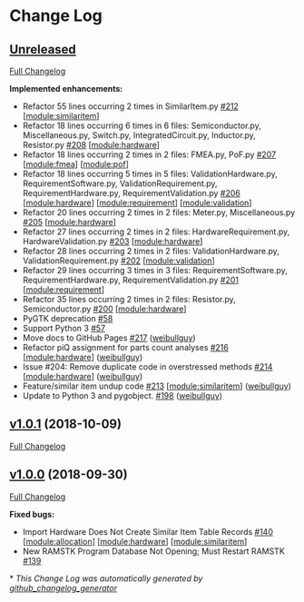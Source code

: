 # Change Log

## [Unreleased](https://github.com/ReliaQualAssociates/ramstk/tree/HEAD)

[Full Changelog](https://github.com/ReliaQualAssociates/ramstk/compare/v1.0.1...HEAD)

**Implemented enhancements:**

- Refactor 55 lines occurring 2 times in SimilarItem.py [\#212](https://github.com/ReliaQualAssociates/ramstk/issues/212) [[module:similaritem](https://github.com/ReliaQualAssociates/ramstk/labels/module:similaritem)]
- Refactor 18 lines occurring 6 times in 6 files: Semiconductor.py, Miscellaneous.py, Switch.py, IntegratedCircuit.py, Inductor.py, Resistor.py [\#208](https://github.com/ReliaQualAssociates/ramstk/issues/208) [[module:hardware](https://github.com/ReliaQualAssociates/ramstk/labels/module:hardware)]
- Refactor 18 lines occurring 2 times in 2 files: FMEA.py, PoF.py [\#207](https://github.com/ReliaQualAssociates/ramstk/issues/207) [[module:fmea](https://github.com/ReliaQualAssociates/ramstk/labels/module:fmea)] [[module:pof](https://github.com/ReliaQualAssociates/ramstk/labels/module:pof)]
- Refactor 18 lines occurring 5 times in 5 files: ValidationHardware.py, RequirementSoftware.py, ValidationRequirement.py, RequirementHardware.py, RequirementValidation.py [\#206](https://github.com/ReliaQualAssociates/ramstk/issues/206) [[module:hardware](https://github.com/ReliaQualAssociates/ramstk/labels/module:hardware)] [[module:requirement](https://github.com/ReliaQualAssociates/ramstk/labels/module:requirement)] [[module:validation](https://github.com/ReliaQualAssociates/ramstk/labels/module:validation)]
- Refactor 20 lines occurring 2 times in 2 files: Meter.py, Miscellaneous.py [\#205](https://github.com/ReliaQualAssociates/ramstk/issues/205) [[module:hardware](https://github.com/ReliaQualAssociates/ramstk/labels/module:hardware)]
- Refactor 27 lines occurring 2 times in 2 files: HardwareRequirement.py, HardwareValidation.py [\#203](https://github.com/ReliaQualAssociates/ramstk/issues/203) [[module:hardware](https://github.com/ReliaQualAssociates/ramstk/labels/module:hardware)]
- Refactor 28 lines occurring 2 times in 2 files: ValidationHardware.py, ValidationRequirement.py [\#202](https://github.com/ReliaQualAssociates/ramstk/issues/202) [[module:validation](https://github.com/ReliaQualAssociates/ramstk/labels/module:validation)]
- Refactor 29 lines occurring 3 times in 3 files: RequirementSoftware.py, RequirementHardware.py, RequirementValidation.py [\#201](https://github.com/ReliaQualAssociates/ramstk/issues/201) [[module:requirement](https://github.com/ReliaQualAssociates/ramstk/labels/module:requirement)]
- Refactor 35 lines occurring 2 times in 2 files: Resistor.py, Semiconductor.py [\#200](https://github.com/ReliaQualAssociates/ramstk/issues/200) [[module:hardware](https://github.com/ReliaQualAssociates/ramstk/labels/module:hardware)]
- PyGTK deprecation [\#58](https://github.com/ReliaQualAssociates/ramstk/issues/58)
- Support Python 3 [\#57](https://github.com/ReliaQualAssociates/ramstk/issues/57)
- Move docs to GitHub Pages [\#217](https://github.com/ReliaQualAssociates/ramstk/pull/217) ([weibullguy](https://github.com/weibullguy))
- Refactor piQ assignment for parts count analyses [\#216](https://github.com/ReliaQualAssociates/ramstk/pull/216) [[module:hardware](https://github.com/ReliaQualAssociates/ramstk/labels/module:hardware)] ([weibullguy](https://github.com/weibullguy))
- Issue \#204: Remove duplicate code in overstressed methods [\#214](https://github.com/ReliaQualAssociates/ramstk/pull/214) [[module:hardware](https://github.com/ReliaQualAssociates/ramstk/labels/module:hardware)] ([weibullguy](https://github.com/weibullguy))
- Feature/similar item undup code [\#213](https://github.com/ReliaQualAssociates/ramstk/pull/213) [[module:similaritem](https://github.com/ReliaQualAssociates/ramstk/labels/module:similaritem)] ([weibullguy](https://github.com/weibullguy))
- Update to Python 3 and pygobject. [\#198](https://github.com/ReliaQualAssociates/ramstk/pull/198) ([weibullguy](https://github.com/weibullguy))

## [v1.0.1](https://github.com/ReliaQualAssociates/ramstk/tree/v1.0.1) (2018-10-09)
[Full Changelog](https://github.com/ReliaQualAssociates/ramstk/compare/v1.0.0...v1.0.1)

## [v1.0.0](https://github.com/ReliaQualAssociates/ramstk/tree/v1.0.0) (2018-09-30)
[Full Changelog](https://github.com/ReliaQualAssociates/ramstk/compare/v1.0.0.rc1...v1.0.0)

**Fixed bugs:**

- Import Hardware Does Not Create Similar Item Table Records [\#140](https://github.com/ReliaQualAssociates/ramstk/issues/140) [[module:allocation](https://github.com/ReliaQualAssociates/ramstk/labels/module:allocation)] [[module:hardware](https://github.com/ReliaQualAssociates/ramstk/labels/module:hardware)] [[module:similaritem](https://github.com/ReliaQualAssociates/ramstk/labels/module:similaritem)]
- New RAMSTK Program Database Not Opening; Must Restart RAMSTK [\#139](https://github.com/ReliaQualAssociates/ramstk/issues/139)



\* *This Change Log was automatically generated by [github_changelog_generator](https://github.com/skywinder/Github-Changelog-Generator)*
